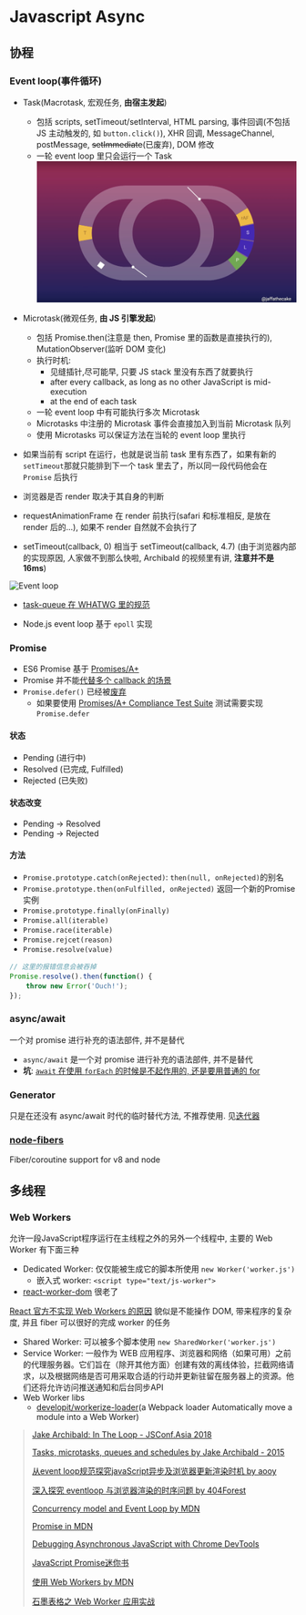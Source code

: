 # Javascript Async

## 协程

### Event loop(事件循环)

* Task(Macrotask, 宏观任务, **由宿主发起**)
  * 包括 scripts, setTimeout/setInterval, HTML parsing, 事件回调(不包括 JS 主动触发的, 如 `button.click()`), XHR 回调, MessageChannel, postMessage, ~~setImmediate~~(已废弃), DOM 修改
  * 一轮 event loop 里只会运行一个 Task
![Task](https://raw.githubusercontent.com/pbdm/img/master/20191225102604.png)
* Microtask(微观任务, **由 JS 引擎发起**)
  * 包括 Promise.then(注意是 then, Promise 里的函数是直接执行的), MutationObserver(监听 DOM 变化)
  * 执行时机:
    * 见缝插针,尽可能早, 只要 JS stack 里没有东西了就要执行
    * after every callback, as long as no other JavaScript is mid-execution
    * at the end of each task
  * 一轮 event loop 中有可能执行多次 Microtask
  * Microtasks 中注册的 Microtask 事件会直接加入到当前 Microtask 队列
  * 使用 Microtasks 可以保证方法在当轮的 event loop 里执行

* 如果当前有 script 在运行，也就是说当前 task 里有东西了，如果有新的 `setTimeout`那就只能排到下一个 task 里去了，所以同一段代码他会在 `Promise` 后执行
* 浏览器是否 render 取决于其自身的判断
* requestAnimationFrame 在 render 前执行(safari 和标准相反, 是放在 render 后的...), 如果不 render 自然就不会执行了
* setTimeout(callback, 0) 相当于 setTimeout(callback, 4.7) (由于浏览器内部的实现原因, 人家做不到那么快啦, Archibald 的视频里有讲, **注意并不是16ms**)

![Event loop](https://camo.githubusercontent.com/f2c584a16145e49bd4783cc925a786b63f8520d6/68747470733a2f2f7777772e343034666f726573742e636f6d2f696d67732f626c6f672f6576656e746c6f6f702d312e706e67)

* [task-queue 在 WHATWG 里的规范](https://html.spec.whatwg.org/multipage/webappapis.html#task-queue)

* Node.js event loop 基于 `epoll` 实现

### Promise

* ES6 Promise 基于 [Promises/A+](https://promisesaplus.com/)
* Promise 并不能[代替多个 callback 的场景](https://stackoverflow.com/questions/46416433/how-to-resolve-a-promise-multiple-times)
* `Promise.defer()` 已经被[废弃](https://stackoverflow.com/questions/27889687/promise-defer-browser-support)
  * 如果要使用 [Promises/A+ Compliance Test Suite](https://github.com/promises-aplus/promises-tests) 测试需要实现 `Promise.defer`

#### 状态

* Pending (进行中)
* Resolved (已完成, Fulfilled)
* Rejected (已失败)

#### 状态改变

* Pending -> Resolved
* Pending -> Rejected

#### 方法

* `Promise.prototype.catch(onRejected)`: `then(null, onRejected)`的别名
* `Promise.prototype.then(onFulfilled, onRejected)` 返回一个新的Promise实例
* `Promise.prototype.finally(onFinally)`
* `Promise.all(iterable)`
* `Promise.race(iterable)`
* `Promise.rejcet(reason)`
* `Promise.resolve(value)`

```javascript
// 这里的报错信息会被吞掉
Promise.resolve().then(function() {
    throw new Error('Ouch!');
});
```

### async/await

一个对 promise 进行补充的语法部件, 并不是替代

* `async/await` 是一个对 promise 进行补充的语法部件, 并不是替代
*  **坑**: [`await` 在使用 `forEach` 的时候是不起作用的, 还是要用普通的 for](https://stackoverflow.com/questions/37576685/using-async-await-with-a-foreach-loop/37576787#37576787)

### Generator

只是在还没有 async/await 时代的临时替代方法, 不推荐使用. 见[迭代器](2019-12-05-js-iterator.md)

### [node-fibers](https://github.com/laverdet/node-fibers)

Fiber/coroutine support for v8 and node

## 多线程

### Web Workers

允许一段JavaScript程序运行在主线程之外的另外一个线程中, 主要的 Web Worker 有下面三种

* Dedicated Worker: 仅仅能被生成它的脚本所使用 `new Worker('worker.js')`
  * 嵌入式 worker: `<script type="text/js-worker">`
* [react-worker-dom](https://github.com/web-perf/react-worker-dom) 很老了

[React 官方不实现 Web Workers 的原因](https://github.com/facebook/react/issues/3092#issuecomment-183154290) 貌似是不能操作 DOM, 带来程序的复杂度, 并且 fiber 可以很好的完成 worker 的任务

* Shared Worker: 可以被多个脚本使用 `new SharedWorker('worker.js')`
* Service Worker: 一般作为 WEB 应用程序、浏览器和网络（如果可用）之前的代理服务器。它们旨在（除开其他方面）创建有效的离线体验，拦截网络请求，以及根据网络是否可用采取合适的行动并更新驻留在服务器上的资源。他们还将允许访问推送通知和后台同步API
* Web Worker libs
  * [developit/workerize-loader](https://github.com/developit/workerize-loader)(a Webpack loader Automatically move a module into a Web Worker)

> [Jake Archibald: In The Loop - JSConf.Asia 2018](https://www.youtube.com/watch?v=cCOL7MC4Pl0)
>
> [Tasks, microtasks, queues and schedules by Jake Archibald - 2015](https://jakearchibald.com/2015/tasks-microtasks-queues-and-schedules/)
>
> [从event loop规范探究javaScript异步及浏览器更新渲染时机 by aooy](https://github.com/aooy/blog/issues/5)
>
> [深入探究 eventloop 与浏览器渲染的时序问题 by 404Forest](https://www.404forest.com/2017/07/18/how-javascript-actually-works-eventloop-and-uirendering/)
>
> [Concurrency model and Event Loop by MDN](https://developer.mozilla.org/en-US/docs/Web/JavaScript/EventLoop)
>
> [Promise in MDN](https://developer.mozilla.org/zh-CN/docs/Web/JavaScript/Reference/Global_Objects/Promise)
>
> [Debugging Asynchronous JavaScript with Chrome DevTools](https://www.html5rocks.com/en/tutorials/developertools/async-call-stack/)
>
> [JavaScript Promise迷你书](http://liubin.org/promises-book)
>
> [使用 Web Workers by MDN](https://developer.mozilla.org/zh-CN/docs/Web/API/Web_Workers_API/Using_web_workers)
>
> [石墨表格之 Web Worker 应用实战](https://zhuanlan.zhihu.com/p/29165800)
